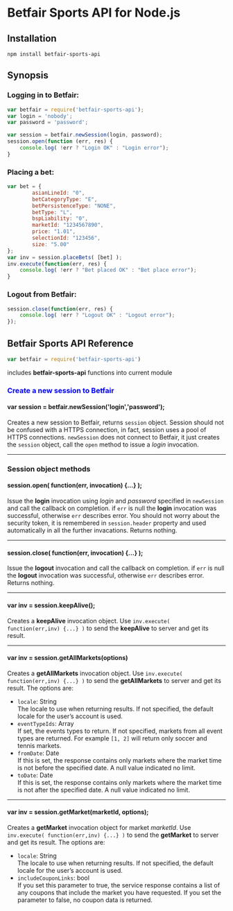 # Betfair Sports API for Node.js

## Installation ##

    npm install betfair-sports-api

## Synopsis ##

### Logging in to Betfair: ###
    
```JavaScript
var betfair = require('betfair-sports-api');
var login = 'nobody';
var password = 'password';

var session = betfair.newSession(login, password);
session.open(function (err, res) {
    console.log( !err ? "Login OK" : "Login error"); 
}
```

### Placing a bet: ###

```JavaScript
var bet = { 
        asianLineId: "0",
        betCategoryType: "E",
        betPersistenceType: "NONE",
        betType: "L",
        bspLiability: "0",
        marketId: "1234567890",
        price: "1.01",
        selectionId: "123456",
        size: "5.00"
};
var inv = session.placeBets( [bet] );
inv.execute(function(err, res) {
    console.log( !err ? "Bet placed OK" : "Bet place error"); 
}
```

### Logout from Betfair: ###

```JavaScript
session.close(function(err, res) {
    console.log( !err ? "Logout OK" : "Logout error"); 
});
```

## Betfair Sports API Reference ##

```JavaScript
var betfair = require('betfair-sports-api')
```

includes **betfair-sports-api** functions into current module

### <font color="blue">Create a new session to Betfair</font> ###

#### var session = betfair.newSession('login','password'); ####

Creates a new session to Betfair, returns `session` object. Session should not be confused with 
a HTTPS connection, in fact, session uses a pool of HTTPS connections. `newSession` does not connect to Betfair, 
it just creates the `session` object, call the `open` method to issue a *login* invocation.

-----------------------------------------------------------------------------------------------

### Session object methods ###

#### session.open( function(err, invocation) {...} ); ####

Issue the **login** invocation using *login* and *password* specified in `newSession` and 
call the callback on completion. if `err` is null the **login** invocation was successful, otherwise `err` 
describes error. You should not worry about the security token, it is remembered in `session.header` 
property and used automatically in all the further invacations. Returns nothing.

-----------------------------------------------------------------------------------------------


#### session.close( function(err, invocation) {...} ); ####

Issue the **logout** invocation and call the callback on completion. 
if `err` is null the **logout** invocation was successful, otherwise `err` 
describes error. Returns nothing.

-----------------------------------------------------------------------------------------------


#### var inv = session.keepAlive(); ####

Creates a **keepAlive** invocation object. Use `inv.execute( function(err,inv) {...} )` 
to send the **keepAlive** to server and get its result.

-----------------------------------------------------------------------------------------------

#### var inv = session.getAllMarkets(options) ####

Creates a **getAllMarkets** invocation object. Use `inv.execute( function(err,inv) {...} )` 
to send the **getAllMarkets** to server and get its result. The options are:<BR>
- `locale`: String<BR>
    The locale to use when returning results. If not specified, the default 
    locale for the user’s account is used.
- `eventTypeIds`: Array<BR>
    If set, the events types to return. If not specified, markets from all event types are returned.
    For example `[1, 2]` will return only soccer and tennis markets.
- `fromDate`: Date<BR>
    If this is set, the response contains only markets where the market time is not before 
    the specified date. A null value indicated no limit.
- `toDate`: Date<BR>
   If this is set, the response contains only markets where the market time is not after 
   the specified date. A null value indicated no limit. 

-----------------------------------------------------------------------------------------------

#### var inv = session.getMarket(marketId, options); ####

Creates a **getMarket** invocation object for market *marketId*. Use `inv.execute( function(err,inv) {...} )` 
to send the **getMarket** to server and get its result. The options are:<BR>
- `locale`: String<BR>
    The locale to use when returning results. If not specified, the default 
    locale for the user’s account is used.
- `includeCouponLinks`: bool<BR>
    If you set this parameter to true, the service response contains a list of any 
    coupons that include the market you have requested. If you set the parameter 
    to false, no coupon data is returned.

